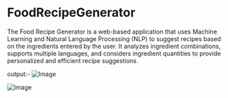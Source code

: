 # FoodRecipeGenerator

The Food Recipe Generator is a web-based application that uses Machine Learning and Natural Language Processing (NLP) to suggest recipes based on the ingredients entered by the user. It analyzes ingredient combinations, supports multiple languages, and considers ingredient quantities to provide personalized and efficient recipe suggestions.

output:-
![Image](https://github.com/user-attachments/assets/33787c0b-d97b-4279-95bc-4a7098c8070c)

![Image](https://github.com/user-attachments/assets/2f5727e1-db43-42da-8f82-6ff88b0125bb)
